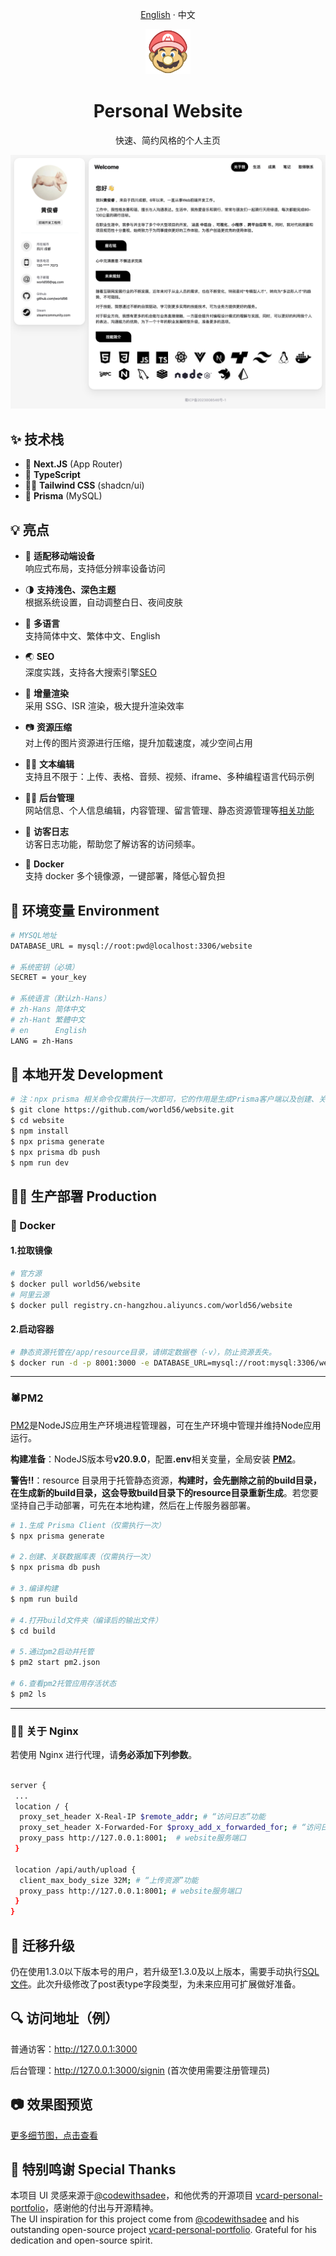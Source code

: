 <div align="center">

[English](./README-en.md) · 中文

</div>

<p align="center">
  <a href="https://devtt.com">
    <img width="72" src="https://raw.githubusercontent.com/world56/static/main/website/icon.svg">
  </a>
</p>

<h1 align="center">Personal Website</h1>

<p align="center">快速、简约风格的个人主页</p >

![Home](https://raw.githubusercontent.com/world56/static/main/website/1.png)

## ✨ 技术栈

- 🍔 **Next.JS** (App Router)
- 🥪 **TypeScript**
- 🧑‍🎨 **Tailwind CSS** (shadcn/ui)
- 🍟 **Prisma** (MySQL)

## 💡 亮点

- 📱 **适配移动端设备**  
  响应式布局，支持低分辨率设备访问

- 🌗 **支持浅色、深色主题**  
  根据系统设置，自动调整白日、夜间皮肤

- 📖 **多语言**  
  支持简体中文、繁体中文、English

- 🌏 **SEO**  
  深度实践，支持各大搜索引擎[SEO](https://github.com/world56/static/tree/main/website#-seo%E6%95%88%E6%9E%9C%E9%A2%84%E8%A7%88)

- 🥯 **增量渲染**  
  采用 SSG、ISR 渲染，极大提升渲染效率

- 📷 **资源压缩**  
  对上传的图片资源进行压缩，提升加载速度，减少空间占用

- 🧑‍🎨 **文本编辑**  
  支持且不限于：上传、表格、音频、视频、iframe、多种编程语言代码示例

- 🙋‍♂️ **后台管理**  
  网站信息、个人信息编辑，内容管理、留言管理、静态资源管理等[相关功能](https://github.com/world56/static/tree/main/website#-%E6%95%88%E6%9E%9C%E5%9B%BE%E9%A2%84%E8%A7%88)

- 🤩 **访客日志**  
  访客日志功能，帮助您了解访客的访问频率。

- 🐳 **Docker**  
  支持 docker 多个镜像源，一键部署，降低心智负担

## 👮 环境变量 Environment

```bash
# MYSQL地址
DATABASE_URL = mysql://root:pwd@localhost:3306/website

# 系统密钥（必填）
SECRET = your_key

# 系统语言（默认zh-Hans）
# zh-Hans 简体中文
# zh-Hant 繁體中文
# en      English
LANG = zh-Hans
```

## 👷 本地开发 Development

```bash
# 注：npx prisma 相关命令仅需执行一次即可，它的作用是生成Prisma客户端以及创建、关联数据库表
$ git clone https://github.com/world56/website.git
$ cd website
$ npm install
$ npx prisma generate
$ npx prisma db push
$ npm run dev
```

## 🧑‍💼 生产部署 Production

### 🐳 Docker

#### 1.拉取镜像

```bash
# 官方源
$ docker pull world56/website
# 阿里云源
$ docker pull registry.cn-hangzhou.aliyuncs.com/world56/website
```

#### 2.启动容器

```bash
# 静态资源托管在/app/resource目录，请绑定数据卷（-v），防止资源丢失。
$ docker run -d -p 8001:3000 -e DATABASE_URL=mysql://root:mysql:3306/website -e SECRET=your_key -e LANG=zh-Hans -v ~/app/website/resource:/app/resource world56/website
```

---

### 🕷️PM2

<p><a href='https://github.com/Unitech/pm2'>PM2</a >是NodeJS应用生产环境进程管理器，可在生产环境中管理并维持Node应用运行。</p >

<p><b>构建准备</b>：NodeJS版本号<b>v20.9.0</b>，配置<b>.env</b>相关变量，全局安装 <a href='https://github.com/Unitech/pm2'><b>PM2</b></a >。</p >

<p><b>警告‼️</b>：resource 目录用于托管静态资源，<b>构建时，会先删除之前的build目录，在生成新的build目录，这会导致build目录下的resource目录重新生成</b>。若您要坚持自己手动部署，可先在本地构建，然后在上传服务器部署。</p >

```bash
# 1.生成 Prisma Client（仅需执行一次）
$ npx prisma generate

# 2.创建、关联数据库表（仅需执行一次）
$ npx prisma db push

# 3.编译构建
$ npm run build

# 4.打开build文件夹（编译后的输出文件）
$ cd build

# 5.通过pm2启动并托管
$ pm2 start pm2.json

# 6.查看pm2托管应用存活状态
$ pm2 ls
```

---

### 🙋‍♂️ 关于 Nginx

<p>若使用 Nginx 进行代理，请<b>务必添加下列参数</b>。</p >

```bash

server {
 ...
 location / {
  proxy_set_header X-Real-IP $remote_addr; # “访问日志”功能
  proxy_set_header X-Forwarded-For $proxy_add_x_forwarded_for; # “访问日志”功能
  proxy_pass http://127.0.0.1:8001;  # website服务端口
 }

 location /api/auth/upload {
  client_max_body_size 32M; # “上传资源”功能
  proxy_pass http://127.0.0.1:8001; # website服务端口
 }
}

```

## 🚀 迁移升级
仍在使用1.3.0以下版本号的用户，若升级至1.3.0及以上版本，需要手动执行[SQL文件](https://github.com/world56/personal-website/blob/main/upgrade/post_type.sql)。此次升级修改了post表type字段类型，为未来应用可扩展做好准备。


## 🔍 访问地址（例）

<p>普通访客：<a href="http://127.0.0.1:3000">http://127.0.0.1:3000</a ></p >
<p>后台管理：<a href="http://127.0.0.1:3000/signin">http://127.0.0.1:3000/signin</a >  (首次使用需要注册管理员) </p >

## 📷 效果图预览

[更多细节图，点击查看](https://github.com/world56/static/tree/main/website#-%E6%95%88%E6%9E%9C%E5%9B%BE%E9%A2%84%E8%A7%88)

## 🙏 特别鸣谢 Special Thanks

本项目 UI 灵感来源于[@codewithsadee](https://github.com/codewithsadee)，和他优秀的开源项目 [vcard-personal-portfolio](https://github.com/codewithsadee/vcard-personal-portfolio)，感谢他的付出与开源精神。  
The UI inspiration for this project come from [@codewithsadee](https://github.com/codewithsadee) and his outstanding open-source project [vcard-personal-portfolio](https://github.com/codewithsadee/vcard-personal-portfolio). Grateful for his dedication and open-source spirit.
